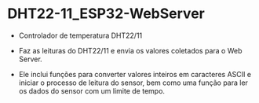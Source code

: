 # DHT22-11_ESP32-WebServer

* Controlador de temperatura DHT22/11


* Faz as leituras do DHT22/11 e envia os valores coletados para o Web Server.

* Ele inclui funções para converter valores inteiros em caracteres ASCII e iniciar o processo de leitura do sensor, bem como uma função para ler os dados do sensor com um limite de tempo.



